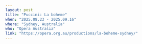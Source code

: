 ```yaml
---
layout: post
title: "Puccini: La boheme"
when: "2025.08.23 - 2025.09.16"
where: "Sydney, Australia"
who: "Opera Australia"
link: "https://opera.org.au/productions/la-boheme-sydney/"
---
```


